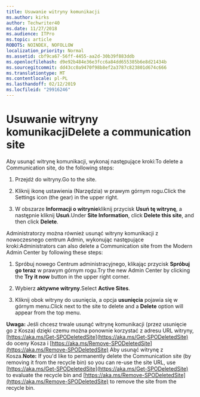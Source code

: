 ```yaml
---
title: Usuwanie witryny komunikacji
ms.author: kirks
author: Techwriter40
ms.date: 11/27/2018
ms.audience: ITPro
ms.topic: article
ROBOTS: NOINDEX, NOFOLLOW
localization_priority: Normal
ms.assetid: cbf9ca67-56ff-4455-aa2d-30b39f883ddb
ms.openlocfilehash: d9e92b484e36e3fcc6a84dd655385b6e8d21434b
ms.sourcegitcommit: dd43cc0a9470f98b8ef2a3787c823801d674c666
ms.translationtype: MT
ms.contentlocale: pl-PL
ms.lasthandoff: 02/12/2019
ms.locfileid: "29916246"
---
```

# <a name="delete-a-communication-site"></a><span data-ttu-id="1fa99-102">Usuwanie witryny komunikacji</span><span class="sxs-lookup"><span data-stu-id="1fa99-102">Delete a communication site</span></span>

<span data-ttu-id="1fa99-103">Aby usunąć witrynę komunikacji, wykonaj następujące kroki:</span><span class="sxs-lookup"><span data-stu-id="1fa99-103">To delete a Communication site, do the following steps:</span></span> 
  
1. <span data-ttu-id="1fa99-104">Przejdź do witryny.</span><span class="sxs-lookup"><span data-stu-id="1fa99-104">Go to the site.</span></span> 
  
2. <span data-ttu-id="1fa99-105">Kliknij ikonę ustawienia (Narzędzia) w prawym górnym rogu.</span><span class="sxs-lookup"><span data-stu-id="1fa99-105">Click the Settings icon (the gear) in the upper right.</span></span> 
  
3. <span data-ttu-id="1fa99-106">W obszarze **Informacji o witrynie**kliknij przycisk **Usuń tę witrynę**, a następnie kliknij **Usuń**.</span><span class="sxs-lookup"><span data-stu-id="1fa99-106">Under **Site Information**, click **Delete this site**, and then click **Delete**.</span></span> 
  
<span data-ttu-id="1fa99-107">Administratorzy można również usunąć witryny komunikacji z nowoczesnego centrum Admin, wykonując następujące kroki:</span><span class="sxs-lookup"><span data-stu-id="1fa99-107">Administrators can also delete a Communication site from the Modern Admin Center by following these steps:</span></span> 
  
1. <span data-ttu-id="1fa99-108">Spróbuj nowego Centrum administracyjnego, klikając przycisk **Spróbuj go teraz** w prawym górnym rogu.</span><span class="sxs-lookup"><span data-stu-id="1fa99-108">Try the new Admin Center by clicking the **Try it now** button in the upper right corner.</span></span> 
  
2. <span data-ttu-id="1fa99-109">Wybierz **aktywne witryny**.</span><span class="sxs-lookup"><span data-stu-id="1fa99-109">Select **Active Sites**.</span></span> 
  
3. <span data-ttu-id="1fa99-110">Kliknij obok witryny do usunięcia, a opcja **usunięcia** pojawia się w górnym menu.</span><span class="sxs-lookup"><span data-stu-id="1fa99-110">Click next to the site to delete and a **Delete** option will appear from the top menu.</span></span> 
  
 <span data-ttu-id="1fa99-111">**Uwaga:** Jeśli chcesz trwale usunąć witrynę komunikacji (przez usunięcie go z Kosza) dzięki czemu można ponownie korzystać z adresu URL witryny, [https://aka.ms/Get-SPODeletedSite](https://aka.ms/Get-SPODeletedSite) do oceny Kosza i [https://aka.ms/Remove-SPODeletedSite](https://aka.ms/Remove-SPODeletedSite) Aby usunąć witrynę z Kosza.</span><span class="sxs-lookup"><span data-stu-id="1fa99-111">**Note:** If you'd like to permanently delete the Communication site (by removing it from the recycle bin) so you can re-use the site URL, use [https://aka.ms/Get-SPODeletedSite](https://aka.ms/Get-SPODeletedSite) to evaluate the recycle bin and [https://aka.ms/Remove-SPODeletedSite](https://aka.ms/Remove-SPODeletedSite) to remove the site from the recycle bin.</span></span> 
  

